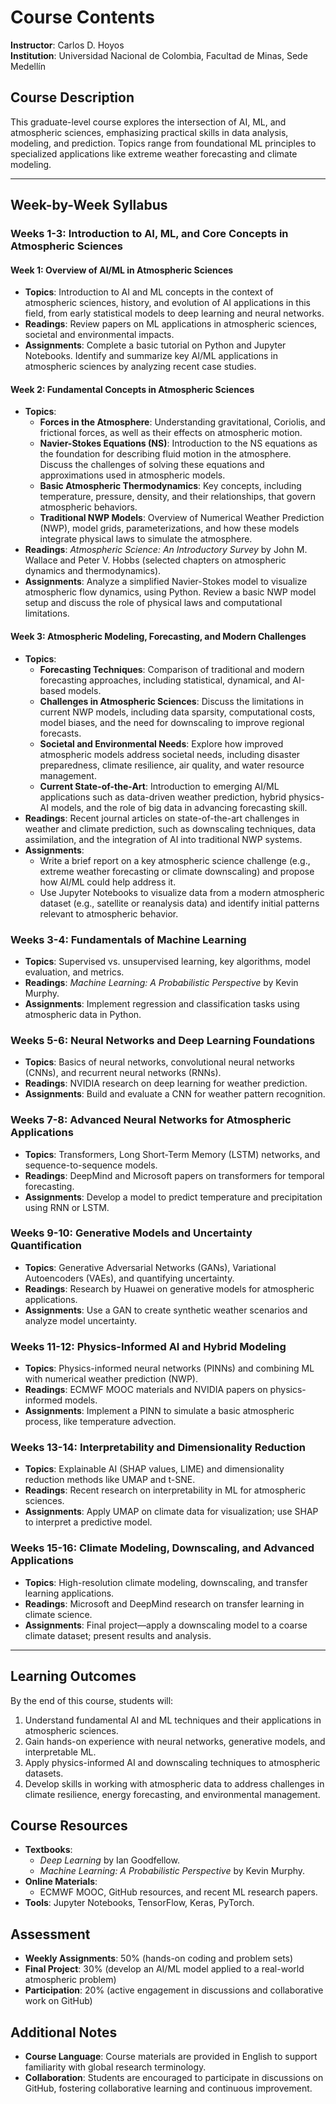 # Course Contents

**Instructor**: Carlos D. Hoyos  
**Institution**: Universidad Nacional de Colombia, Facultad de Minas, Sede Medellín  

## Course Description
This graduate-level course explores the intersection of AI, ML, and atmospheric sciences, emphasizing practical skills in data analysis, modeling, and prediction. Topics range from foundational ML principles to specialized applications like extreme weather forecasting and climate modeling.

---

## Week-by-Week Syllabus
### **Weeks 1-3: Introduction to AI, ML, and Core Concepts in Atmospheric Sciences**

#### **Week 1: Overview of AI/ML in Atmospheric Sciences**
   - **Topics**: Introduction to AI and ML concepts in the context of atmospheric sciences, history, and evolution of AI applications in this field, from early statistical models to deep learning and neural networks.
   - **Readings**: Review papers on ML applications in atmospheric sciences, societal and environmental impacts.
   - **Assignments**: Complete a basic tutorial on Python and Jupyter Notebooks. Identify and summarize key AI/ML applications in atmospheric sciences by analyzing recent case studies.

#### **Week 2: Fundamental Concepts in Atmospheric Sciences**
   - **Topics**:
      - **Forces in the Atmosphere**: Understanding gravitational, Coriolis, and frictional forces, as well as their effects on atmospheric motion.
      - **Navier-Stokes Equations (NS)**: Introduction to the NS equations as the foundation for describing fluid motion in the atmosphere. Discuss the challenges of solving these equations and approximations used in atmospheric models.
      - **Basic Atmospheric Thermodynamics**: Key concepts, including temperature, pressure, density, and their relationships, that govern atmospheric behaviors.
      - **Traditional NWP Models**: Overview of Numerical Weather Prediction (NWP), model grids, parameterizations, and how these models integrate physical laws to simulate the atmosphere.
   - **Readings**: *Atmospheric Science: An Introductory Survey* by John M. Wallace and Peter V. Hobbs (selected chapters on atmospheric dynamics and thermodynamics).
   - **Assignments**: Analyze a simplified Navier-Stokes model to visualize atmospheric flow dynamics, using Python. Review a basic NWP model setup and discuss the role of physical laws and computational limitations.

#### **Week 3: Atmospheric Modeling, Forecasting, and Modern Challenges**
   - **Topics**:
      - **Forecasting Techniques**: Comparison of traditional and modern forecasting approaches, including statistical, dynamical, and AI-based models.
      - **Challenges in Atmospheric Sciences**: Discuss the limitations in current NWP models, including data sparsity, computational costs, model biases, and the need for downscaling to improve regional forecasts.
      - **Societal and Environmental Needs**: Explore how improved atmospheric models address societal needs, including disaster preparedness, climate resilience, air quality, and water resource management.
      - **Current State-of-the-Art**: Introduction to emerging AI/ML applications such as data-driven weather prediction, hybrid physics-AI models, and the role of big data in advancing forecasting skill.
   - **Readings**: Recent journal articles on state-of-the-art challenges in weather and climate prediction, such as downscaling techniques, data assimilation, and the integration of AI into traditional NWP systems.
   - **Assignments**: 
      - Write a brief report on a key atmospheric science challenge (e.g., extreme weather forecasting or climate downscaling) and propose how AI/ML could help address it.
      - Use Jupyter Notebooks to visualize data from a modern atmospheric dataset (e.g., satellite or reanalysis data) and identify initial patterns relevant to atmospheric behavior.

### **Weeks 3-4: Fundamentals of Machine Learning**
   - **Topics**: Supervised vs. unsupervised learning, key algorithms, model evaluation, and metrics.
   - **Readings**: *Machine Learning: A Probabilistic Perspective* by Kevin Murphy.
   - **Assignments**: Implement regression and classification tasks using atmospheric data in Python.

### **Weeks 5-6: Neural Networks and Deep Learning Foundations**
   - **Topics**: Basics of neural networks, convolutional neural networks (CNNs), and recurrent neural networks (RNNs).
   - **Readings**: NVIDIA research on deep learning for weather prediction.
   - **Assignments**: Build and evaluate a CNN for weather pattern recognition.

### **Weeks 7-8: Advanced Neural Networks for Atmospheric Applications**
   - **Topics**: Transformers, Long Short-Term Memory (LSTM) networks, and sequence-to-sequence models.
   - **Readings**: DeepMind and Microsoft papers on transformers for temporal forecasting.
   - **Assignments**: Develop a model to predict temperature and precipitation using RNN or LSTM.

### **Weeks 9-10: Generative Models and Uncertainty Quantification**
   - **Topics**: Generative Adversarial Networks (GANs), Variational Autoencoders (VAEs), and quantifying uncertainty.
   - **Readings**: Research by Huawei on generative models for atmospheric applications.
   - **Assignments**: Use a GAN to create synthetic weather scenarios and analyze model uncertainty.

### **Weeks 11-12: Physics-Informed AI and Hybrid Modeling**
   - **Topics**: Physics-informed neural networks (PINNs) and combining ML with numerical weather prediction (NWP).
   - **Readings**: ECMWF MOOC materials and NVIDIA papers on physics-informed models.
   - **Assignments**: Implement a PINN to simulate a basic atmospheric process, like temperature advection.

### **Weeks 13-14: Interpretability and Dimensionality Reduction**
   - **Topics**: Explainable AI (SHAP values, LIME) and dimensionality reduction methods like UMAP and t-SNE.
   - **Readings**: Recent research on interpretability in ML for atmospheric sciences.
   - **Assignments**: Apply UMAP on climate data for visualization; use SHAP to interpret a predictive model.

### **Weeks 15-16: Climate Modeling, Downscaling, and Advanced Applications**
   - **Topics**: High-resolution climate modeling, downscaling, and transfer learning applications.
   - **Readings**: Microsoft and DeepMind research on transfer learning in climate science.
   - **Assignments**: Final project—apply a downscaling model to a coarse climate dataset; present results and analysis.

---

## Learning Outcomes
By the end of this course, students will:
1. Understand fundamental AI and ML techniques and their applications in atmospheric sciences.
2. Gain hands-on experience with neural networks, generative models, and interpretable ML.
3. Apply physics-informed AI and downscaling techniques to atmospheric datasets.
4. Develop skills in working with atmospheric data to address challenges in climate resilience, energy forecasting, and environmental management.

## Course Resources
- **Textbooks**: 
   - *Deep Learning* by Ian Goodfellow.
   - *Machine Learning: A Probabilistic Perspective* by Kevin Murphy.
- **Online Materials**: 
   - ECMWF MOOC, GitHub resources, and recent ML research papers.
- **Tools**: Jupyter Notebooks, TensorFlow, Keras, PyTorch.

## Assessment
- **Weekly Assignments**: 50% (hands-on coding and problem sets)
- **Final Project**: 30% (develop an AI/ML model applied to a real-world atmospheric problem)
- **Participation**: 20% (active engagement in discussions and collaborative work on GitHub)

## Additional Notes
- **Course Language**: Course materials are provided in English to support familiarity with global research terminology.
- **Collaboration**: Students are encouraged to participate in discussions on GitHub, fostering collaborative learning and continuous improvement.
